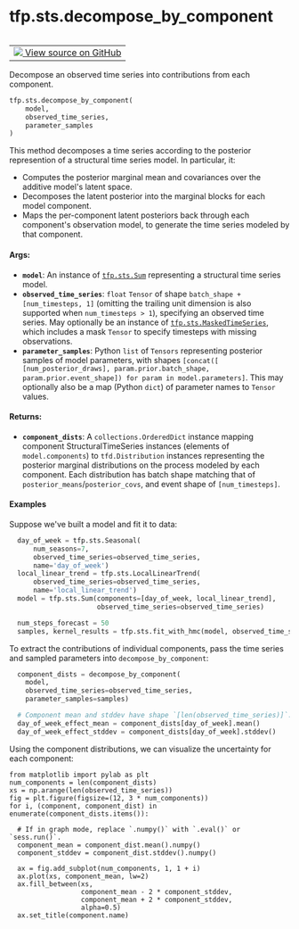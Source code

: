 <div itemscope itemtype="http://developers.google.com/ReferenceObject">
<meta itemprop="name" content="tfp.sts.decompose_by_component" />
<meta itemprop="path" content="Stable" />
</div>

# tfp.sts.decompose_by_component


<table class="tfo-notebook-buttons tfo-api" align="left">

<td>
  <a target="_blank" href="https://github.com/tensorflow/probability/blob/master/tensorflow_probability/python/sts/decomposition.py">
    <img src="https://www.tensorflow.org/images/GitHub-Mark-32px.png" />
    View source on GitHub
  </a>
</td></table>



Decompose an observed time series into contributions from each component.

``` python
tfp.sts.decompose_by_component(
    model,
    observed_time_series,
    parameter_samples
)
```



<!-- Placeholder for "Used in" -->

This method decomposes a time series according to the posterior represention
of a structural time series model. In particular, it:
  - Computes the posterior marginal mean and covariances over the additive
    model's latent space.
  - Decomposes the latent posterior into the marginal blocks for each
    model component.
  - Maps the per-component latent posteriors back through each component's
    observation model, to generate the time series modeled by that component.

#### Args:


* <b>`model`</b>: An instance of <a href="../../tfp/sts/Sum.md"><code>tfp.sts.Sum</code></a> representing a structural time series
  model.
* <b>`observed_time_series`</b>: `float` `Tensor` of shape
  `batch_shape + [num_timesteps, 1]` (omitting the trailing unit dimension
  is also supported when `num_timesteps > 1`), specifying an observed time
  series. May optionally be an instance of <a href="../../tfp/sts/MaskedTimeSeries.md"><code>tfp.sts.MaskedTimeSeries</code></a>, which
  includes a mask `Tensor` to specify timesteps with missing observations.
* <b>`parameter_samples`</b>: Python `list` of `Tensors` representing posterior
  samples of model parameters, with shapes `[concat([
  [num_posterior_draws], param.prior.batch_shape,
  param.prior.event_shape]) for param in model.parameters]`. This may
  optionally also be a map (Python `dict`) of parameter names to
  `Tensor` values.

#### Returns:


* <b>`component_dists`</b>: A `collections.OrderedDict` instance mapping
  component StructuralTimeSeries instances (elements of `model.components`)
  to `tfd.Distribution` instances representing the posterior marginal
  distributions on the process modeled by each component. Each distribution
  has batch shape matching that of `posterior_means`/`posterior_covs`, and
  event shape of `[num_timesteps]`.

#### Examples

Suppose we've built a model and fit it to data:

```python
  day_of_week = tfp.sts.Seasonal(
      num_seasons=7,
      observed_time_series=observed_time_series,
      name='day_of_week')
  local_linear_trend = tfp.sts.LocalLinearTrend(
      observed_time_series=observed_time_series,
      name='local_linear_trend')
  model = tfp.sts.Sum(components=[day_of_week, local_linear_trend],
                      observed_time_series=observed_time_series)

  num_steps_forecast = 50
  samples, kernel_results = tfp.sts.fit_with_hmc(model, observed_time_series)
```

To extract the contributions of individual components, pass the time series
and sampled parameters into `decompose_by_component`:

```python
  component_dists = decompose_by_component(
    model,
    observed_time_series=observed_time_series,
    parameter_samples=samples)

  # Component mean and stddev have shape `[len(observed_time_series)]`.
  day_of_week_effect_mean = component_dists[day_of_week].mean()
  day_of_week_effect_stddev = component_dists[day_of_week].stddev()
```

Using the component distributions, we can visualize the uncertainty for
each component:

```
from matplotlib import pylab as plt
num_components = len(component_dists)
xs = np.arange(len(observed_time_series))
fig = plt.figure(figsize=(12, 3 * num_components))
for i, (component, component_dist) in enumerate(component_dists.items()):

  # If in graph mode, replace `.numpy()` with `.eval()` or `sess.run()`.
  component_mean = component_dist.mean().numpy()
  component_stddev = component_dist.stddev().numpy()

  ax = fig.add_subplot(num_components, 1, 1 + i)
  ax.plot(xs, component_mean, lw=2)
  ax.fill_between(xs,
                  component_mean - 2 * component_stddev,
                  component_mean + 2 * component_stddev,
                  alpha=0.5)
  ax.set_title(component.name)
```